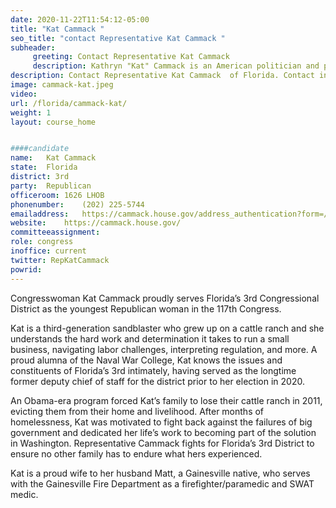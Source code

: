 ```yaml
---
date: 2020-11-22T11:54:12-05:00
title: "Kat Cammack "
seo_title: "contact Representative Kat Cammack "
subheader:
     greeting: Contact Representative Kat Cammack  
     description: Kathryn "Kat" Cammack is an American politician and political advisor serving as the U.S. Representative for Florida's 3rd congressional district. Cammack previously served as deputy chief of staff to incumbent Congressman Ted Yoho, who announced that he would retire in 2020.
description: Contact Representative Kat Cammack  of Florida. Contact information for Kat Cammack  includes email address, phone number, and mailing address.
image: cammack-kat.jpeg
video: 
url: /florida/cammack-kat/
weight: 1
layout: course_home


####candidate
name:	Kat Cammack 
state:	Florida
district: 3rd
party:	Republican
officeroom:	1626 LHOB
phonenumber:	(202) 225-5744
emailaddress:	https://cammack.house.gov/address_authentication?form=/contact
website:	https://cammack.house.gov/
committeeassignment: 
role: congress
inoffice: current
twitter: RepKatCammack
powrid: 
---
```


Congresswoman Kat Cammack proudly serves Florida’s 3rd Congressional District as the youngest Republican woman in the 117th Congress. 

Kat is a third-generation sandblaster who grew up on a cattle ranch and she understands the hard work and determination it takes to run a small business, navigating labor challenges, interpreting regulation, and more. A proud alumna of the Naval War College, Kat knows the issues and constituents of Florida’s 3rd intimately, having served as the longtime former deputy chief of staff for the district prior to her election in 2020.

An Obama-era program forced Kat’s family to lose their cattle ranch in 2011, evicting them from their home and livelihood. After months of homelessness, Kat was motivated to fight back against the failures of big government and dedicated her life’s work to becoming part of the solution in Washington. Representative Cammack fights for Florida’s 3rd District to ensure no other family has to endure what hers experienced. 

Kat is a proud wife to her husband Matt, a Gainesville native, who serves with the Gainesville Fire Department as a firefighter/paramedic and SWAT medic.